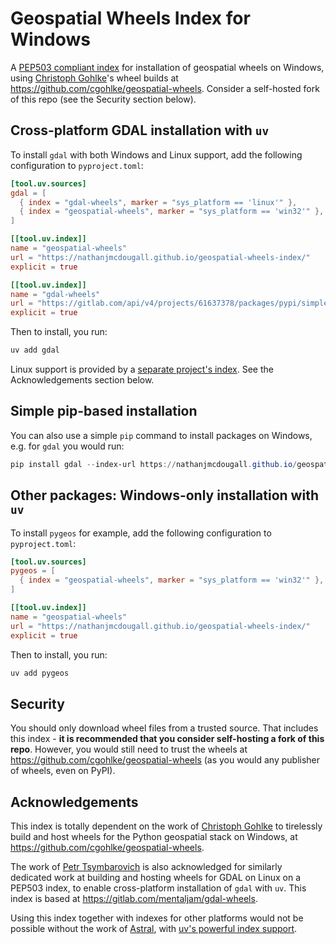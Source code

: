 # Geospatial Wheels Index for Windows

A [PEP503 compliant index](https://nathanjmcdougall.github.io/geospatial-wheels-index/) for installation of geospatial wheels on Windows, using [Christoph Gohlke](https://github.com/cgohlke)'s wheel builds at <https://github.com/cgohlke/geospatial-wheels>. Consider a self-hosted fork of this repo (see the Security section below).

## Cross-platform GDAL installation with `uv`

To install `gdal` with both Windows and Linux support, add the following configuration to `pyproject.toml`:

```TOML
[tool.uv.sources]
gdal = [
  { index = "gdal-wheels", marker = "sys_platform == 'linux'" },
  { index = "geospatial-wheels", marker = "sys_platform == 'win32'" },
]

[[tool.uv.index]]
name = "geospatial-wheels"
url = "https://nathanjmcdougall.github.io/geospatial-wheels-index/"
explicit = true

[[tool.uv.index]]
name = "gdal-wheels"
url = "https://gitlab.com/api/v4/projects/61637378/packages/pypi/simple"
explicit = true
```

Then to install, you run:

```bash
uv add gdal
```

Linux support is provided by a [separate project's index](https://gitlab.com/mentaljam/gdal-wheels). See the Acknowledgements section below.

## Simple pip-based installation

You can also use a simple `pip` command to install packages on Windows, e.g. for `gdal` you would run:

```Powershell
pip install gdal --index-url https://nathanjmcdougall.github.io/geospatial-wheels-index/
```

## Other packages: Windows-only installation with `uv`

To install `pygeos` for example, add the following configuration to `pyproject.toml`:

```TOML
[tool.uv.sources]
pygeos = [
  { index = "geospatial-wheels", marker = "sys_platform == 'win32'" },
]

[[tool.uv.index]]
name = "geospatial-wheels"
url = "https://nathanjmcdougall.github.io/geospatial-wheels-index/"
explicit = true
```

Then to install, you run:

```bash
uv add pygeos
```

## Security

You should only download wheel files from a trusted source. That includes this index - **it is recommended that you consider self-hosting a fork of this repo**. However, you would still need to trust the wheels at <https://github.com/cgohlke/geospatial-wheels> (as you would any publisher of wheels, even on PyPI).

## Acknowledgements

This index is totally dependent on the work of [Christoph Gohlke](https://github.com/cgohlke) to tirelessly build and host wheels for the Python geospatial stack on Windows, at <https://github.com/cgohlke/geospatial-wheels>.

The work of [Petr Tsymbarovich](https://gitlab.com/mentaljam) is also acknowledged for similarly dedicated work at building and hosting wheels for GDAL on Linux on a PEP503 index, to enable cross-platform installation of `gdal` with `uv`. This index is based at <https://gitlab.com/mentaljam/gdal-wheels>.

Using this index together with indexes for other platforms would not be possible without the work of [Astral](https://astral.sh/), with [uv's powerful index support](https://docs.astral.sh/uv/configuration/indexes/#package-indexes).
